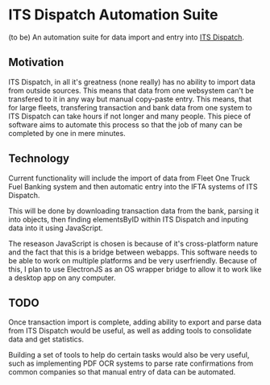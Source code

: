 # ITS Dispatch Automation Suite
(to be) An automation suite for data import and entry into [ITS Dispatch](http://itsdispatch.com).

## Motivation
ITS Dispatch, in all it's greatness (none really) has no ability to import data from outside sources. This means that data from one websystem can't be transfered to it in any way but manual copy-paste entry. This means, that for large fleets, transfering transaction and bank data from one system to ITS Dispatch can take hours if not longer and many people. This piece of software aims to automate this process so that the job of many can be completed by one in mere minutes.

## Technology
Current functionality will include the import of data from Fleet One Truck Fuel Banking system and then automatic entry into the IFTA systems of ITS Dispatch.

This will be done by downloading transaction data from the bank, parsing it into objects, then finding elementsByID within ITS Dispatch and inputing data into it using JavaScript. 

The reseason JavaScript is chosen is because of it's cross-platform nature and the fact that this is a bridge between webapps. This software needs to be able to work on multiple platforms and be very userfriendly. Because of this, I plan to use ElectronJS as an OS wrapper bridge to allow it to work like a desktop app on any computer.

## TODO

Once transaction import is complete, adding ability to export and parse data from ITS Dispatch would be useful, as well as adding tools to consolidate data and get statistics. 

Building a set of tools to help do certain tasks would also be very useful, such as implementing PDF OCR systems to parse rate confirmations from common companies so that manual entry of data can be automated.
